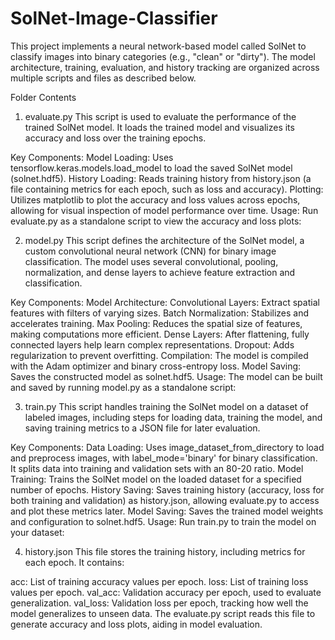 # SolNet-Image-Classifier
This project implements a neural network-based model called SolNet to classify images into binary categories (e.g., "clean" or "dirty"). The model architecture, training, evaluation, and history tracking are organized across multiple scripts and files as described below.

Folder Contents
1. evaluate.py
This script is used to evaluate the performance of the trained SolNet model. It loads the trained model and visualizes its accuracy and loss over the training epochs.

Key Components:
Model Loading: Uses tensorflow.keras.models.load_model to load the saved SolNet model (solnet.hdf5).
History Loading: Reads training history from history.json (a file containing metrics for each epoch, such as loss and accuracy).
Plotting: Utilizes matplotlib to plot the accuracy and loss values across epochs, allowing for visual inspection of model performance over time.
Usage:
Run evaluate.py as a standalone script to view the accuracy and loss plots:

2. model.py
This script defines the architecture of the SolNet model, a custom convolutional neural network (CNN) for binary image classification. The model uses several convolutional, pooling, normalization, and dense layers to achieve feature extraction and classification.

Key Components:
Model Architecture:
Convolutional Layers: Extract spatial features with filters of varying sizes.
Batch Normalization: Stabilizes and accelerates training.
Max Pooling: Reduces the spatial size of features, making computations more efficient.
Dense Layers: After flattening, fully connected layers help learn complex representations.
Dropout: Adds regularization to prevent overfitting.
Compilation: The model is compiled with the Adam optimizer and binary cross-entropy loss.
Model Saving: Saves the constructed model as solnet.hdf5.
Usage:
The model can be built and saved by running model.py as a standalone script:

3. train.py
This script handles training the SolNet model on a dataset of labeled images, including steps for loading data, training the model, and saving training metrics to a JSON file for later evaluation.

Key Components:
Data Loading: Uses image_dataset_from_directory to load and preprocess images, with label_mode='binary' for binary classification. It splits data into training and validation sets with an 80-20 ratio.
Model Training: Trains the SolNet model on the loaded dataset for a specified number of epochs.
History Saving: Saves training history (accuracy, loss for both training and validation) as history.json, allowing evaluate.py to access and plot these metrics later.
Model Saving: Saves the trained model weights and configuration to solnet.hdf5.
Usage:
Run train.py to train the model on your dataset:

4. history.json
This file stores the training history, including metrics for each epoch. It contains:

acc: List of training accuracy values per epoch.
loss: List of training loss values per epoch.
val_acc: Validation accuracy per epoch, used to evaluate generalization.
val_loss: Validation loss per epoch, tracking how well the model generalizes to unseen data.
The evaluate.py script reads this file to generate accuracy and loss plots, aiding in model evaluation.

